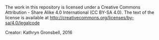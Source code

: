 The work in this repository is licensed under a Creative Commons Attribution - Share Alike 4.0 International (CC BY-SA 4.0). The text of the license is available at http://creativecommons.org/licenses/by-sa/4.0/legalcode 

Creator: Kathryn Gronsbell, 2016
